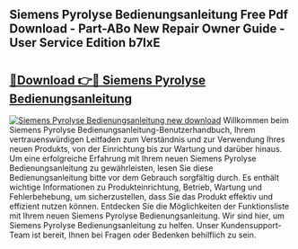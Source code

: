 ## Siemens Pyrolyse Bedienungsanleitung Free Pdf Download - Part-ABo New Repair Owner Guide - User Service Edition b7IxE

# <h2><a href="http://df1cm23.blite.top/?on=Siemens+Pyrolyse+Bedienungsanleitung">🔗Download 👉🔴 Siemens Pyrolyse Bedienungsanleitung</a></h2>

[![Siemens Pyrolyse Bedienungsanleitung new download](https://i.imgur.com/lujVjoI.png)](http://df1cm23.blite.top/?on=Siemens+Pyrolyse+Bedienungsanleitung)
Willkommen beim Siemens Pyrolyse Bedienungsanleitung-Benutzerhandbuch, Ihrem vertrauenswürdigen Leitfaden zum Verständnis und zur Verwendung Ihres neuen Produkts, von der Einrichtung bis zur Wartung und darüber hinaus. Um eine erfolgreiche Erfahrung mit Ihrem neuen Siemens Pyrolyse Bedienungsanleitung zu gewährleisten, lesen Sie diese Bedienungsanleitung bitte vor dem Gebrauch sorgfältig durch. Es enthält wichtige Informationen zu Produkteinrichtung, Betrieb, Wartung und Fehlerbehebung, um sicherzustellen, dass Sie das Produkt effektiv und effizient nutzen können. Entdecken Sie die Möglichkeiten der Funktionsliste mit Ihrem neuen Siemens Pyrolyse Bedienungsanleitung. Wir sind hier, um Siemens Pyrolyse Bedienungsanleitung zu helfen. Unser Kundensupport-Team ist bereit, Ihnen bei Fragen oder Bedenken behilflich zu sein.
